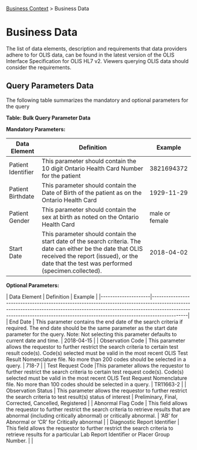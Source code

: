 [Business Context](https://simplifier.net/guide/OntarioLaboratoriesInformationSystemProviderQuery/BusinessContext)  > Business Data

</p>


# Business Data

The list of data elements, description and requirements that data providers adhere to for OLIS data, can be found in the latest version of the OLIS Interface Specification for OLIS HL7 v2. Viewers querying OLIS data should consider the requirements.


## Query Parameters Data

The following table summarizes the mandatory and optional parameters for the query

**Table: Bulk Query Parameter Data**

**Mandatory Parameters:**


| Data Element       | Definition                                                                                                                                                                                                 | Example        |
|--------------------|------------------------------------------------------------------------------------------------------------------------------------------------------------------------------------------------------------|----------------|
| Patient Identifier | This parameter should contain the 10 digit Ontario Health Card Number for the patient                                                                                                                      | 3821694372     |
| Patient Birthdate  | This parameter should contain the Date of Birth of the patient as on the Ontario Health Card                                                                                                               | 1929-11-29     |
| Patient Gender     | This parameter should contain the sex at birth as noted on the Ontario Health Card                                                                                                                         | male or female |
| Start Date         | This parameter should contain the start date of the search criteria. The date can either be the date that OLIS received the report (issued), or the date that the test was performed (specimen.collected). | 2018-04-02     |

**Optional Parameters:**

| Data Element        | Definition                                                                                                                                                                                                                                              | Example                                              |
|---------------------|---------------------------------------------------------------------------------------------------------------------------------------------------------------------------------------------------------------------------------------------------------|
| End Date            | This parameter contains the end date of the search criteria if required. The end date should be the same parameter as the start date parameter for the query. Note: Not selecting this parameter defaults to current date and time.                     | 2018-04-15                                           |
| Observation Code    | This parameter allows the requestor to further restrict the search criteria to certain test result code(s). Code(s) selected must be valid in the most recent OLIS Test Result Nomenclature file. No more than 200 codes should be selected in a query. | 718-7                                                |
| Test Request Code |This parameter allows the requestor to further restrict the search criteria to certain test request code(s). Code(s) selected must be valid in the most recent OLIS Test Request Nomenclature file. No more than 100 codes should be selected in a query.                                                                                                                                       | TR11663-2 |
| Observation Status  | This parameter allows the requestor to further restrict the search criteria to test result(s) status of interest                                                                                                                                        | Preliminary, Final, Corrected, Cancelled, Registered |
| Abnormal Flag Code  | This field allows the requestor to further restrict the search criteria to retrieve results that are abnormal (including critically abnormal) or critically abnormal.                                                                                   | ‘AB’ for Abnormal or ‘CR’ for Critically abnormal    |
| Diagnostic Report Identifier  | This field allows the requestor to further restrict the search criteria to retrieve results for a particular Lab Report Identifier or Placer Group Number.                                                                                   |     |